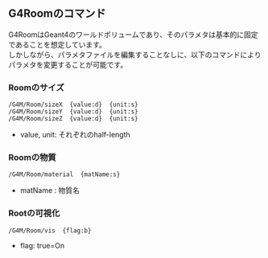 ## G4Roomのコマンド

G4RoomはGeant4のワールドボリュームであり、そのパラメタは基本的に固定であることを想定しています。  
 しかしながら、パラメタファイルを編集することなしに、以下のコマンドによりパラメタを変更することが可能です。

### Roomのサイズ
```
/G4M/Room/sizeX  {value:d}  {unit:s}
/G4M/Room/sizeY  {value:d}  {unit:s}
/G4M/Room/sizeZ  {value:d}  {unit:s}
```
- value, unit:  それぞれのhalf-length

### Roomの物質
```
/G4M/Room/material  {matName:s}
```
- matName : 物質名

### Rootの可視化
```
/G4M/Room/vis  {flag:b}
```
- flag: true=On

